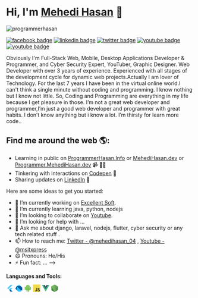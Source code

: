
# Hi, I'm [Mehedi Hasan](https://mehedihasan.dev) 👋

<p align="left"> <img src="https://komarev.com/ghpvc/?username=programmerhasan&label=Views&color=blue&style=plastic" alt="programmerhasan" /> </p>

[![facebook badge](https://img.shields.io/badge/MehediHasan-30302f?style=flat&logo=facebook)](https://www.facebook.com/programmerhasan04)
[![linkedin badge](https://img.shields.io/badge/MehediHasan-30302f?style=flat&logo=linkedin)](https://www.linkedin.com/in/programmerhasan)
[![twitter badge](https://img.shields.io/badge/@mehedihasan-30302f?style=flat&logo=twitter)](https://twitter.com/mehedihasan_04)
[![youtube badge](https://img.shields.io/badge/@MsItXpress-30302f?style=flat&logo=youtube)](https://youtube.com/msitxpress)
[![youtube badge](https://img.shields.io/badge/@ProgrammerHasan-30302f?style=flat&logo=youtube)](https://youtube.com/programmerhasan)

Obviously I'm Full-Stack Web, Mobile, Desktop Applications Developer & Programmer, and Cyber Security Expert, YouTuber, Graphic Designer. Web Developer with over 3 years of experience. Experienced with all stages of the development cycle for dynamic web projects.Actually I am lover of Technology. For the last 7 years I have been in the virtual online world.I can't think a single minute without coding and programming. I know nothing but I know not little. So, Coding and Programming are everything in my life because I get pleasure in those. I’m not a great web developer and programmer,I’m just a good web developer and programmer with great habits. I don’t know anything but i know a lot. I’m thirsty for learn more code..


## Find me around the web 🌎:
- Learning in public on <a href="https://programmerhasan.info">ProgrammerHasan.Info</a> or <a href="https://mehedihasan.dev">MehediHasan.dev</a> or <a href="https://programmer.mehedihasan.dev">Programmer.MehediHasan.dev</a> 📹 ✍🏾
- Tinkering with interactions on <a href="https://codepen.io/programmerhasan"> Codepen</a> 🏓
- Sharing updates on <a href="https://www.linkedin.com/in/programmerhasan/">LinkedIn</a> 💼

Here are some ideas to get you started:

- 🔭 I’m currently working on [Excellent Soft](https://excellent-soft.net).
- 🌱 I’m currently learning java, python, nodejs
- 👯 I’m looking to collaborate on [Youtube](https://youtube.com/msitxpress).
- 🤔 I’m looking for help with ...
- 💬 Ask me about django, laravel, nodejs, flutter, cyber security or any tech related stuff .
- 📫 How to reach me: [Twitter - @mehedihasan_04](https://twitter.com/mehedihasan_04) , [Youtube - @msitxpress](https://youtube.com/msitxpress)
- 😄 Pronouns: He/His
- ⚡ Fun fact: ...
-->

**Languages and Tools:**  

<code><img height="20" src="https://raw.githubusercontent.com/github/explore/80688e429a7d4ef2fca1e82350fe8e3517d3494d/topics/flutter/flutter.png"></code>
<code><img height="20" src="https://raw.githubusercontent.com/github/explore/80688e429a7d4ef2fca1e82350fe8e3517d3494d/topics/dart/dart.png"></code>
<code><img height="20" src="https://raw.githubusercontent.com/github/explore/80688e429a7d4ef2fca1e82350fe8e3517d3494d/topics/android/android.png"></code>
<code><img height="20" src="https://raw.githubusercontent.com/github/explore/80688e429a7d4ef2fca1e82350fe8e3517d3494d/topics/javascript/javascript.png"></code>
<code><img height="20" src="https://raw.githubusercontent.com/github/explore/80688e429a7d4ef2fca1e82350fe8e3517d3494d/topics/vue/vue.png"></code>
<code><img height="20" src="https://raw.githubusercontent.com/github/explore/80688e429a7d4ef2fca1e82350fe8e3517d3494d/topics/nodejs/nodejs.png"></code>   
